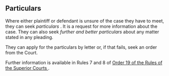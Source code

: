 ##  Particulars

Where either plaintiff or defendant is unsure of the case they have to meet,
they can seek _particulars_ . It is a request for more information about the
case. They can also seek _further and better particulars_ about any matter
stated in any pleading.

They can apply for the particulars by letter or, if that fails, seek an order
from the Court.

Further information is available in Rules 7 and 8 of [ Order 19 of the Rules
of the Superior Courts ](https://courts.ie/rules/pleading-generally) .
